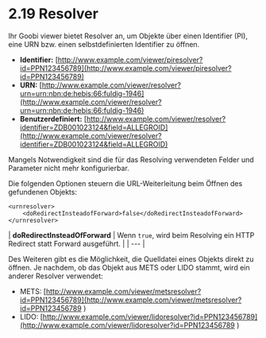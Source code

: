 # 2.19 Resolver

Ihr Goobi viewer bietet Resolver an, um Objekte über einen Identifier \(PI\), eine URN bzw. einen selbstdefinierten Identifier zu öffnen. 

* **Identifier:** [http://www.example.com/viewer/piresolver?id=PPN123456789](http://www.example.com/viewer/piresolver?id=PPN123456789)
* **URN:**  [http://www.example.com/viewer/resolver?urn=urn:nbn:de:hebis:66:fuldig-1946](http://www.example.com/viewer/resolver?urn=urn:nbn:de:hebis:66:fuldig-1946)
* **Benutzerdefiniert:** [http://www.example.com/viewer/resolver?identifier=ZDB001023124&field=ALLEGROID](http://www.example.com/viewer/resolver?identifier=ZDB001023124&field=ALLEGROID)

Mangels Notwendigkeit sind die für das Resolving verwendeten Felder und Parameter nicht mehr konfigurierbar.

Die folgenden Optionen steuern die URL-Weiterleitung beim Öffnen des gefundenen Objekts:

```markup
<urnresolver>
    <doRedirectInsteadofForward>false</doRedirectInsteadofForward>
</urnresolver>
```

| **doRedirectInsteadOfForward** | Wenn `true`, wird beim Resolving ein HTTP Redirect statt Forward ausgeführt. |
| --- |


Des Weiteren gibt es die Möglichkeit, die Quelldatei eines Objekts direkt zu öffnen. Je nachdem, ob das Objekt aus METS oder LIDO stammt, wird ein anderer Resolver verwendet:

* METS: [http://www.example.com/viewer/metsresolver?id=PPN123456789](http://www.example.com/viewer/metsresolver?id=PPN123456789
  )
* LIDO: [http://www.example.com/viewer/lidoresolver?id=PPN123456789](http://www.example.com/viewer/lidoresolver?id=PPN123456789
  )


